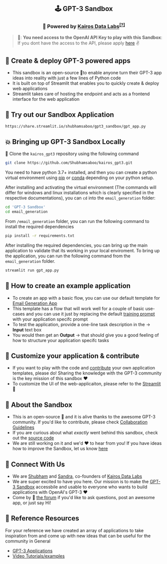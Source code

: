 <h2 align="center"> 🕹️ GPT-3 Sandbox </h2>

<h3 align="center">🧠 Powered by <ins>Kairos Data Labs</ins><sup><a  href="https://www.linkedin.com/company/kairos-data-labs">[?]</a></sup> </h3>


> 🏁: **You need access to the OpenAI API Key to play with this Sandbox**: If you dont have the access to the API, please apply [here](https://beta.openai.com/) ✌️


## 👾 Create & deploy GPT-3 powered apps
* This sandbox is an open-source 🔧to enable anyone turn their GPT-3 app ideas into reality with just a few lines of Python code
* It is built on top of Streamlit that enables you to quickly create & deploy web applications
* Streamlit takes care of hosting the endpoint and acts as a frontend interface for the web application

## 🎈 Try out our Sandbox Application
```bash
https://share.streamlit.io/shubhamsaboo/gpt3_sandbox/gpt_app.py
```

## 💥 Bringing up GPT-3 Sandbox Locally
🍴 Clone the `kairos_gpt3` repository using the following command

```bash
git clone https://github.com/Shubhamsaboo/kairos_gpt3.git
```

You need to have python 3.7+ installed, and then you can create a python virtual environment using [pip](https://packaging.python.org/guides/installing-using-pip-and-virtual-environments/) or [conda](https://conda.io/projects/conda/en/latest/user-guide/tasks/manage-environments.html#activating-an-environment) depending on your python setup. 

After installing and activating the virtual environment (The commands will differ for windows and linux installations which is clearly specified in the respective documentations), you can `cd` into the `email_generation` folder:

```bash
cd 'GPT-3 Sandbox'
cd email_generation
```

From `/email_generation` folder, you can run the following command to install the required dependencies

```bash
pip install -r requirements.txt
```

After installing the required dependencies, you can bring up the main application to validate that its working in your local enviroment. To bring up the application, you can run the following command from the `email_generation` folder.

```bash
streamlit run gpt_app.py
```


## 🎨 How to create an example application
* To create an app with a basic flow, you can use our default template for [Email Generation App](https://github.com/Shubhamsaboo/kairos_gpt3/tree/master/GPT-3_Sandbox/email_generation)
* This template has a flow that will work well for a couple of basic use-cases and you can use it just by replacing the default [training prompt](https://github.com/Shubhamsaboo/kairos_gpt3/blob/master/GPT-3_Sandbox/email_generation/training_data.py) with your application specifc prompt
* To test the application, provide a one-line task description in the -> **Input** text box
* You would then get an **Output** -> that should give you a good feeling of how to structure your application specifc tasks


## 🙌 Customize your application & contribute 
* If you want to play with the code and [contribute](https://github.com/Shubhamsaboo/kairos_gpt3/blob/master/CONTRIBUTE.md) your own application templates, please do! Sharing the knowledge with the GPT-3 community is the key mission of this sandbox ❤️
* To customize the UI of the web-applicaiton, please refer to the [Streamlit](https://docs.streamlit.io) 📖


##  🐾 **About the Sandbox**
* This is an open-source 🔧 and it is alive thanks to the awesome GPT-3 community. If you'd like to contribute, please check [Collaboration Guidelines](https://github.com/Shubhamsaboo/kairos_gpt3/blob/master/CONTRIBUTE.md)
* If you are curious about what _exactly_ went behind this sandbox, check out the [source code](https://github.com/Shubhamsaboo/kairos_gpt3)
* We are still working on it and we'd ❤️ to hear from you! If you have ideas how to improve the Sandbox, let us know [here](shubhamsaboo111@gmail.com)


## 🔗 Connect With Us
* We are [Shubham](https://www.linkedin.com/in/shubhamsaboo/) and [Sandra](https://www.linkedin.com/in/sandrakublik/), co-founders of [Kairos Data Labs](https://www.linkedin.com/company/kairos-data-labs) 
* We are super excited to have you here. Our mission is to make the [GPT-3 Sandbox](https://github.com/Shubhamsaboo/kairos_gpt3) accessbile and usable to everyone who wants to build applications with OpenAI's GPT-3 ❤️ 
* Come by 🤗 [the forum](https://github.com/Shubhamsaboo/kairos_gpt3) if you'd like to ask questions, post an awesome app, or just say Hi!


## 📖 Reference Resources
For your reference we have created an array of applications to take inspiration from and come up with new ideas that can be useful for the community in General 

* [GPT-3 Applications](https://shubhamsaboo111.medium.com/) 
* [Video Tutorials/examples](https://www.youtube.com/channel/UCWRXc4CeXy5f0dQdJ2XWliw)
